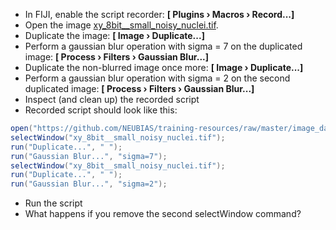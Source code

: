 - In FIJI, enable the script recorder: **[ Plugins › Macros › Record...]**
- Open the image [xy_8bit__small_noisy_nuclei.tif](https://github.com/NEUBIAS/training-resources/raw/master/image_data/xy_8bit__small_noisy_nuclei.tif).
- Duplicate the image: **[ Image › Duplicate...]**
- Perform a gaussian blur operation with sigma = 7 on the duplicated image: **[ Process › Filters › Gaussian Blur...]**
- Duplicate the non-blurred image once more: **[ Image › Duplicate...]**
- Perform a gaussian blur operation with sigma = 2 on the second duplicated image: **[ Process › Filters › Gaussian Blur...]**
- Inspect (and clean up) the recorded script
- Recorded script should look like this:

```java
open("https://github.com/NEUBIAS/training-resources/raw/master/image_data/xy_8bit__small_noisy_nuclei.tif");
selectWindow("xy_8bit__small_noisy_nuclei.tif");
run("Duplicate...", " ");
run("Gaussian Blur...", "sigma=7");
selectWindow("xy_8bit__small_noisy_nuclei.tif");
run("Duplicate...", " ");
run("Gaussian Blur...", "sigma=2");
```
- Run the script
- What happens if you remove the second selectWindow command? 
